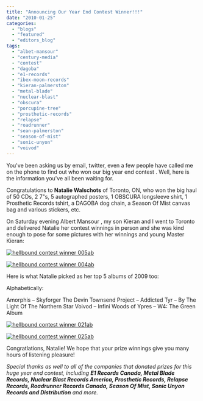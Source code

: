 ```yaml
---
title: "Announcing Our Year End Contest Winner!!!"
date: "2010-01-25"
categories: 
  - "blogs"
  - "featured"
  - "editors_blog"
tags: 
  - "albet-mansour"
  - "century-media"
  - "contest"
  - "dagoba"
  - "e1-records"
  - "ibex-moon-records"
  - "kieran-palmerston"
  - "metal-blade"
  - "nuclear-blast"
  - "obscura"
  - "porcupine-tree"
  - "prosthetic-records"
  - "relapse"
  - "roadrunner"
  - "sean-palmerston"
  - "season-of-mist"
  - "sonic-unyon"
  - "voivod"
---
```


You've been asking us by email, twitter, even a few people have called me on the phone to find out who won our big year end contest . Well, here is the information you've all been waiting for.

Congratulations to **Natalie Walschots** of Toronto, ON, who won the big haul of 50 CDs, 2 7"s, 5 autographed posters, 1 OBSCURA longsleeve shirt, 1 Prosthetic Records tshirt, a DAGOBA dog chain, a Season Of Mist canvas bag and various stickers, etc.

On Saturday evening Albert Mansour , my son Kieran and I went to Toronto and delivered Natalie her contest winnings in person and she was kind enough to pose for some pictures with her winnings and young Master Kieran:

[![hellbound contest winner 005ab](http://www.hellbound.ca/wp-content/uploads/2010/01/hellbound-contest-winner-005ab.jpg "hellbound contest winner 005ab")](http://www.hellbound.ca/wp-content/uploads/2010/01/hellbound-contest-winner-005ab.jpg)

[![hellbound contest winner 004ab](http://www.hellbound.ca/wp-content/uploads/2010/01/hellbound-contest-winner-004ab.jpg "hellbound contest winner 004ab")](http://www.hellbound.ca/wp-content/uploads/2010/01/hellbound-contest-winner-004ab.jpg)

Here is what Natalie picked as her top 5 albums of 2009 too:

Alphabetically:

Amorphis – Skyforger The Devin Townsend Project – Addicted Tyr – By The Light Of The Northern Star Voivod – Infini Woods of Ypres – W4: The Green Album

[![hellbound contest winner 021ab](http://www.hellbound.ca/wp-content/uploads/2010/01/hellbound-contest-winner-021ab.jpg "hellbound contest winner 021ab")](http://www.hellbound.ca/wp-content/uploads/2010/01/hellbound-contest-winner-021ab.jpg)

[![hellbound contest winner 025ab](http://www.hellbound.ca/wp-content/uploads/2010/01/hellbound-contest-winner-025ab.jpg "hellbound contest winner 025ab")](http://www.hellbound.ca/wp-content/uploads/2010/01/hellbound-contest-winner-025ab.jpg)

Congratlations, Natalie! We hope that your prize winnings give you many hours of listening pleasure!

_Special thanks as well to all of the companies that donated prizes for this huge year end contest, including **E1 Records Canada, Metal Blade Records, Nuclear Blast Records America, Prosthetic Records, Relapse Records, Roadrunner Records Canada, Season Of Mist, Sonic Unyon Records and Distribution** and more._
